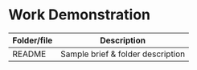 # Work Demonstration

| Folder/file        | Description      |
| ------------- |-------------|
| README       | Sample brief & folder description |
